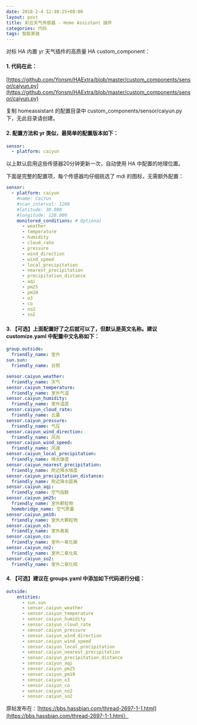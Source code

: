 ```yaml
---
date: 2018-2-4 12:48:25+08:00
layout: post
title: 彩云天气传感器 - Home Assistant 插件
categories: 代码
tags: 智能家居
---
```


对标 HA 内置 yr 天气插件的高质量 HA custom_component：

#### 1. 代码在此：

[https://github.com/Yonsm/HAExtra/blob/master/custom_components/sensor/caiyun.py](https://github.com/Yonsm/HAExtra/blob/master/custom_components/sensor/caiyun.py)

复制 homeassistant 的配置目录中 custom_components/sensor/caiyun.py 下，无此目录请创建。

#### 2. 配置方法和 yr 类似，最简单的配置版本如下：

```yaml
sensor:
  - platform: caiyun
```

以上默认启用这些传感器20分钟更新一次，自动使用 HA 中配置的地理位置。

下面是完整的配置项，每个传感器均仔细挑选了 mdi 的图标，无需额外配置：

```yaml
sensor:
  - platform: caiyun
    #name: CaiYun
    #scan_interval: 1200
    #latitude: 30.000
    #longitude: 120.000
    monitored_conditions: # Optional
      - weather
      - temperature
      - humidity
      - cloud_rate
      - pressure
      - wind_direction
      - wind_speed
      - local_precipitation
      - nearest_precipitation
      - precipitation_distance
      - aqi
      - pm25
      - pm10
      - o3
      - co
      - no2
      - so2
```

#### 3. 【可选】上面配置好了之后就可以了，但默认是英文名称。建议 customize.yaml 中配置中文名称如下：

```yaml
group.outside:
  friendly_name: 室外
sun.sun:
  friendly_name: 日照

sensor.caiyun_weather:
  friendly_name: 天气
sensor.caiyun_temperature:
  friendly_name: 室外气温
sensor.caiyun_humidity:
  friendly_name: 室外湿度
sensor.caiyun_cloud_rate:
  friendly_name: 云量
sensor.caiyun_pressure:
  friendly_name: 气压
sensor.caiyun_wind_direction:
  friendly_name: 风向
sensor.caiyun_wind_speed:
  friendly_name: 风速
sensor.caiyun_local_precipitation:
  friendly_name: 降水强度
sensor.caiyun_nearest_precipitation:
  friendly_name: 附近降水强度
sensor.caiyun_precipitation_distance:
  friendly_name: 附近降水距离
sensor.caiyun_aqi:
  friendly_name: 空气指数
sensor.caiyun_pm25:
  friendly_name: 室外颗粒物
  homebridge_name: 空气质量
sensor.caiyun_pm10:
  friendly_name: 室外大颗粒物
sensor.caiyun_o3:
  friendly_name: 室外臭氧
sensor.caiyun_co:
  friendly_name: 室外一氧化碳
sensor.caiyun_no2:
  friendly_name: 室外二氧化氮
sensor.caiyun_so2:
  friendly_name: 室外二氧化硫
```

#### 4. 【可选】建议在 groups.yaml 中添加如下代码进行分组：

```yaml
outside:
    entities:
      - sun.sun
      - sensor.caiyun_weather
      - sensor.caiyun_temperature
      - sensor.caiyun_humidity
      - sensor.caiyun_cloud_rate
      - sensor.caiyun_pressure
      - sensor.caiyun_wind_direction
      - sensor.caiyun_wind_speed
      - sensor.caiyun_local_precipitation
      - sensor.caiyun_nearest_precipitation
      - sensor.caiyun_precipitation_distance
      - sensor.caiyun_aqi
      - sensor.caiyun_pm25
      - sensor.caiyun_pm10
      - sensor.caiyun_o3
      - sensor.caiyun_co
      - sensor.caiyun_no2
      - sensor.caiyun_so2
```

原帖发布在：[https://bbs.hassbian.com/thread-2697-1-1.html](https://bbs.hassbian.com/thread-2697-1-1.html）
